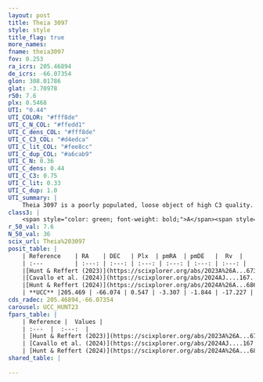 ```yaml
---
layout: post
title: Theia 3097
style: style
title_flag: true
more_names: 
fname: theia3097
fov: 0.253
ra_icrs: 205.46894
de_icrs: -66.07354
glon: 308.01786
glat: -3.70978
r50: 7.6
plx: 0.5468
UTI: "0.44"
UTI_COLOR: "#fff8de"
UTI_C_N_COL: "#ffedd1"
UTI_C_dens_COL: "#fff8de"
UTI_C_C3_COL: "#d4edca"
UTI_C_lit_COL: "#fee8cc"
UTI_C_dup_COL: "#a6cab9"
UTI_C_N: 0.36
UTI_C_dens: 0.44
UTI_C_C3: 0.75
UTI_C_lit: 0.33
UTI_C_dup: 1.0
UTI_summary: |
    Theia 3097 is a poorly populated, loose object of high C3 quality. It was recently reported in the literature.
class3: |
    <span style="color: green; font-weight: bold;">A</span><span style="color: #FFC300; font-weight: bold;">B</span>
r_50_val: 7.6
N_50_val: 36
scix_url: Theia%203097
posit_table: |
    | Reference    | RA    | DEC   | Plx  | pmRA  | pmDE   |  Rv  |
    | :---         | :---: | :---: | :---: | :---: | :---: | :---: |
    |[Hunt & Reffert (2023)](https://scixplorer.org/abs/2023A%26A...673A.114H) | 205.42 | -66.084 | 0.546 | -3.314 | -1.85 | -3.859 |
    |[Cavallo et al. (2024)](https://scixplorer.org/abs/2024AJ....167...12C) | 205.781 | -66.034 | 0.546 | -- | -- | -- |
    |[Hunt & Reffert (2024)](https://scixplorer.org/abs/2024A%26A...686A..42H) | 205.42 | -66.084 | 0.546 | -3.314 | -1.85 | -3.859 |
    | **UCC** |205.469 | -66.074 | 0.547 | -3.307 | -1.844 | -17.227 | 
cds_radec: 205.46894,-66.07354
carousel: UCC_HUNT23
fpars_table: |
    | Reference |  Values |
    | :---  |  :---:  |
    | [Hunt & Reffert (2023)](https://scixplorer.org/abs/2023A%26A...673A.114H) | `AV50=0.521, diffAV50=0.775, MOD50=11.176, logAge50=8.483` |
    | [Cavallo et al. (2024)](https://scixplorer.org/abs/2024AJ....167...12C) | `AV50=0.99, dMod50=11.29, logAge50=8.31, [Fe/H]50=0.08` |
    | [Hunt & Reffert (2024)](https://scixplorer.org/abs/2024A%26A...686A..42H) | `MassJ=91.5824` |
shared_table: |
    
---
```

